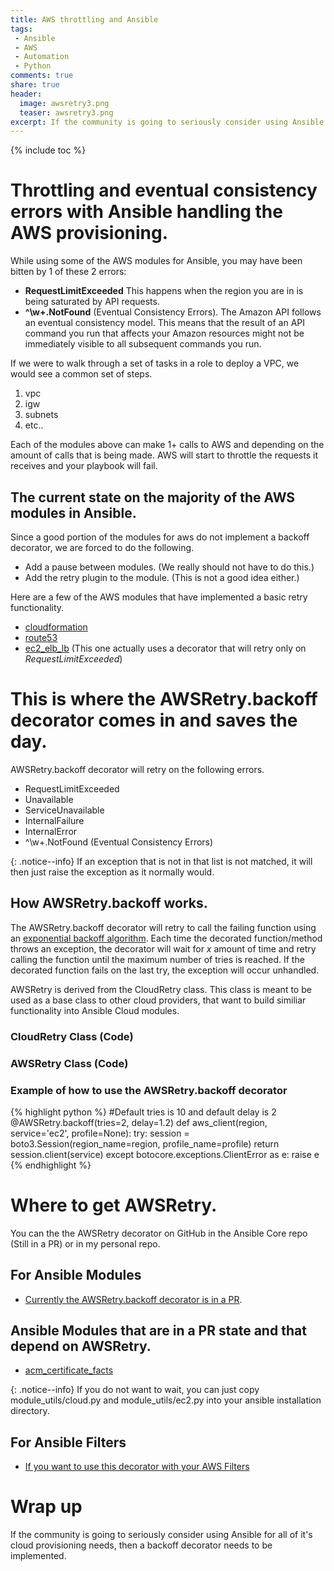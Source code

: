 ```yaml
---
title: AWS throttling and Ansible
tags:
 - Ansible
 - AWS
 - Automation
 - Python
comments: true
share: true
header:
  image: awsretry3.png
  teaser: awsretry3.png
excerpt: If the community is going to seriously consider using Ansible for all of it's cloud provisioning needs, then a backoff decorator needs to be implemented.
---
```

{% include toc %}

# Throttling and eventual consistency errors with Ansible handling the AWS provisioning.
While using some of the AWS modules for Ansible, you may have been bitten by 1 of these 2 errors:

* **RequestLimitExceeded** This happens when the region you are in is being saturated by API requests.
* **^\w+.NotFound** (Eventual Consistency Errors). The Amazon API follows an eventual consistency model. This means that the result of an API command you run that affects your Amazon resources might not be immediately visible to all subsequent commands you run.

If we were to walk through a set of tasks in a role to deploy a VPC, we would see a common set of steps.

1. vpc
2. igw
3. subnets
4. etc..

Each of the modules above can make 1+ calls to AWS and depending on the amount of calls that is being made. AWS will start to throttle the requests it receives and your playbook will fail. 

## The current state on the majority of the AWS modules in Ansible.
Since a good portion of the modules for aws do not implement a backoff decorator, we are forced to do the following.

* Add a pause between modules. (We really should not have to do this.)
* Add the retry plugin to the module. (This is not a good idea either.)

Here are a few of the AWS modules that have implemented a basic retry functionality.

* [cloudformation](https://github.com/ansible/ansible-modules-core/blob/95c67dc72a4ac1d11908980f3c345ce7d1d5136b/cloud/amazon/cloudformation.py#L226)
* [route53](https://github.com/ansible/ansible-modules-core/blob/91e9223a763bf5aa6515f02e377b38c7b5be2072/cloud/amazon/route53.py#L372)
* [ec2_elb_lb](https://github.com/ansible/ansible-modules-core/blob/81c663ff71c85f0ab9cf57e8347df1d88079f121/cloud/amazon/ec2_elb_lb.py#L403) (This one actually uses a decorator that will retry only on *RequestLimitExceeded*)

# This is where the AWSRetry.backoff decorator comes in and saves the day.
AWSRetry.backoff decorator will retry on the following errors.

* RequestLimitExceeded
* Unavailable
* ServiceUnavailable
* InternalFailure
* InternalError
* ^\w+.NotFound (Eventual Consistency Errors)

{: .notice--info}
If an exception that is not in that list is not matched, it will then just raise the exception as it normally would.

## How AWSRetry.backoff works.
The AWSRetry.backoff decorator will retry to call the failing function using an [exponential backoff algorithm](https://en.wikipedia.org/wiki/Exponential_backoff). Each time the decorated function/method throws an exception, the decorator will wait for *x* amount of time and retry calling the function until the maximum number of tries is reached. If the decorated function fails on the last try, the exception will occur unhandled.

AWSRetry is derived from the CloudRetry class. This class is meant to be used as a base class to other cloud providers, that want to build similiar functionality into Ansible Cloud modules.

### CloudRetry Class (Code)
<script src="http://gist-it.appspot.com/http://github.com/linuxdynasty/ld-ansible-filters/blob/master/filter_plugins/aws.py?slice=15:79"></script>

### AWSRetry Class (Code)
<script src="http://gist-it.appspot.com/http://github.com/linuxdynasty/ld-ansible-filters/blob/master/filter_plugins/aws.py?slice=80:103"></script>

### Example of how to use the AWSRetry.backoff decorator
{% highlight python %}
#Default tries is 10 and default delay is 2
@AWSRetry.backoff(tries=2, delay=1.2)
def aws_client(region, service='ec2', profile=None):
    try:
        session = boto3.Session(region_name=region, profile_name=profile)
        return session.client(service)
    except botocore.exceptions.ClientError as e:
        raise e
{% endhighlight %}

# Where to get AWSRetry.
You can the the AWSRetry decorator on GitHub in the Ansible Core repo (Still in a PR) or in my personal repo.

## For Ansible Modules
* [Currently the AWSRetry.backoff decorator is in a PR](https://github.com/ansible/ansible/pull/17039).

## Ansible Modules that are in a PR state and that depend on AWSRetry.
* [acm_certificate_facts](https://github.com/ansible/ansible-modules-extras/pull/2718)

{: .notice--info}
If you do not want to wait, you can just copy module_utils/cloud.py and module_utils/ec2.py into your ansible installation directory.

## For Ansible Filters
* [If you want to use this decorator with your AWS Filters](https://github.com/linuxdynasty/ld-ansible-plugins/tree/master/filter_plugins)

# Wrap up
If the community is going to seriously consider using Ansible for all of it's cloud provisioning needs, then a backoff decorator needs to be implemented.
